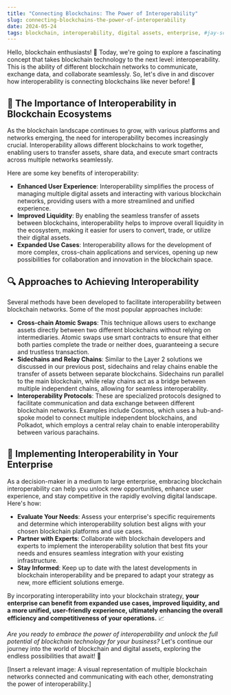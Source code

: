 ```yaml
---
title: "Connecting Blockchains: The Power of Interoperability"
slug: connecting-blockchains-the-power-of-interoperability
date: 2024-05-24
tags: blockchain, interoperability, digital assets, enterprise, #jay-schulman
---
```


Hello, blockchain enthusiasts! 🚀 Today, we're going to explore a fascinating concept that takes blockchain technology to the next level: interoperability. This is the ability of different blockchain networks to communicate, exchange data, and collaborate seamlessly. So, let's dive in and discover how interoperability is connecting blockchains like never before! 🌟

## 🎯 The Importance of Interoperability in Blockchain Ecosystems

As the blockchain landscape continues to grow, with various platforms and networks emerging, the need for interoperability becomes increasingly crucial. Interoperability allows different blockchains to work together, enabling users to transfer assets, share data, and execute smart contracts across multiple networks seamlessly.

Here are some key benefits of interoperability:

- **Enhanced User Experience**: Interoperability simplifies the process of managing multiple digital assets and interacting with various blockchain networks, providing users with a more streamlined and unified experience.
- **Improved Liquidity**: By enabling the seamless transfer of assets between blockchains, interoperability helps to improve overall liquidity in the ecosystem, making it easier for users to convert, trade, or utilize their digital assets.
- **Expanded Use Cases**: Interoperability allows for the development of more complex, cross-chain applications and services, opening up new possibilities for collaboration and innovation in the blockchain space.

## 🔍 Approaches to Achieving Interoperability

Several methods have been developed to facilitate interoperability between blockchain networks. Some of the most popular approaches include:

- **Cross-chain Atomic Swaps**: This technique allows users to exchange assets directly between two different blockchains without relying on intermediaries. Atomic swaps use smart contracts to ensure that either both parties complete the trade or neither does, guaranteeing a secure and trustless transaction.
- **Sidechains and Relay Chains**: Similar to the Layer 2 solutions we discussed in our previous post, sidechains and relay chains enable the transfer of assets between separate blockchains. Sidechains run parallel to the main blockchain, while relay chains act as a bridge between multiple independent chains, allowing for seamless interoperability.
- **Interoperability Protocols**: These are specialized protocols designed to facilitate communication and data exchange between different blockchain networks. Examples include Cosmos, which uses a hub-and-spoke model to connect multiple independent blockchains, and Polkadot, which employs a central relay chain to enable interoperability between various parachains.

## 🏢 Implementing Interoperability in Your Enterprise

As a decision-maker in a medium to large enterprise, embracing blockchain interoperability can help you unlock new opportunities, enhance user experience, and stay competitive in the rapidly evolving digital landscape. Here's how:

- **Evaluate Your Needs**: Assess your enterprise's specific requirements and determine which interoperability solution best aligns with your chosen blockchain platforms and use cases.
- **Partner with Experts**: Collaborate with blockchain developers and experts to implement the interoperability solution that best fits your needs and ensures seamless integration with your existing infrastructure.
- **Stay Informed**: Keep up to date with the latest developments in blockchain interoperability and be prepared to adapt your strategy as new, more efficient solutions emerge.

By incorporating interoperability into your blockchain strategy, **your enterprise can benefit from expanded use cases, improved liquidity, and a more unified, user-friendly experience, ultimately enhancing the overall efficiency and competitiveness of your operations.** 📈

*Are you ready to embrace the power of interoperability and unlock the full potential of blockchain technology for your business?* Let's continue our journey into the world of blockchain and digital assets, exploring the endless possibilities that await! 🌟

[Insert a relevant image: A visual representation of multiple blockchain networks connected and communicating with each other, demonstrating the power of interoperability.]
